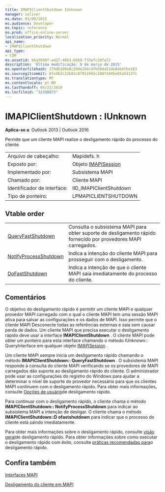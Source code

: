 ```yaml
---
title: IMAPIClientShutdown IUnknown
manager: soliver
ms.date: 03/09/2015
ms.audience: Developer
ms.topic: reference
ms.prod: office-online-server
localization_priority: Normal
api_name:
- IMAPIClientShutdown
api_type:
- COM
ms.assetid: b6a5096f-ad27-48b3-b569-f33efc20fa72
description: 'Última modificação: 9 de março de 2015'
ms.openlocfilehash: 279d6109e8c29de204c4fb58da51de84b4fbe183
ms.sourcegitcommit: 8fe462c32b91c87911942c188f3445e85a54137c
ms.translationtype: MT
ms.contentlocale: pt-BR
ms.lasthandoff: 04/23/2019
ms.locfileid: "32350873"
---
```

# <a name="imapiclientshutdown--iunknown"></a>IMAPIClientShutdown : IUnknown

  
  
**Aplica-se a**: Outlook 2013 | Outlook 2016 
  
Permite que um cliente MAPI realize o desligamento rápido do processo do cliente. 
  
|||
|:-----|:-----|
|Arquivo de cabeçalho:  <br/> |Mapidefs. h  <br/> |
|Exposto por:  <br/> |Objeto [IMAPISession](imapisessioniunknown.md)  <br/> |
|Implementado por:  <br/> |Subsistema MAPI  <br/> |
|Chamado por:  <br/> |Cliente MAPI  <br/> |
|Identificador de interface:  <br/> |IID_IMAPIClientShutdown  <br/> |
|Tipo de ponteiro:  <br/> |LPMAPICLIENTSHUTDOWN  <br/> |
   
## <a name="vtable-order"></a>Vtable order

|||
|:-----|:-----|
|[QueryFastShutdown](imapiclientshutdown-queryfastshutdown.md) <br/> |Consulta o subsistema MAPI para obter suporte de desligamento rápido fornecido por provedores MAPI carregados.  <br/> |
|[NotifyProcessShutdown](imapiclientshutdown-notifyprocessshutdown.md) <br/> |Indica a intenção do cliente MAPI para prosseguir com o desligamento.  <br/> |
|[DoFastShutdown](imapiclientshutdown-dofastshutdown.md) <br/> |Indica a intenção de que o cliente MAPI saia imediatamente do processo do cliente.  <br/> |
   
## <a name="remarks"></a>Comentários

O objetivo do desligamento rápido é permitir um cliente MAPI e qualquer provedor MAPI carregado com o qual o cliente MAPI tem uma sessão MAPI ativa para salvar as configurações e os dados de MAPI. Isso permite que o cliente MAPI Desconecte todas as referências externas e saia sem causar perda de dados. Um cliente MAPI que precisa executar o desligamento rápido deve usar a interface **IMAPIClientShutdown** . O cliente MAPI pode obter um ponteiro para esta interface chamando o método IUnknown:: QueryInterface em qualquer objeto [IMAPISession](imapisessioniunknown.md) . 
  
Um cliente MAPI sempre inicia um desligamento rápido chamando o método **IMAPIClientShutdown:: QueryFastShutdown** . O subsistema MAPI responde à consulta do cliente MAPI verificando se os provedores de MAPI carregados dão suporte ao desligamento rápido do cliente. O administrador pode usar as configurações do registro do Windows para ajudar a determinar o nível de suporte do provedor necessário para que os clientes MAPI continuem com o desligamento rápido. Para obter mais informações, consulte [Opções de usuário](fast-shutdown-user-options.md)de desligamento rápido.
  
Para continuar com o desligamento rápido, o cliente chama o método **IMAPIClientShutdown:: NotifyProcessShutdown** para indicar ao subsistema MAPI a intenção de desligar. O cliente chama o método **IMAPIClientShutdown::D ofastshutdown** para indicar que o processo do cliente está saindo imediatamente. 
  
Para obter mais informações sobre o desligamento rápido, consulte [visão geral](fast-shutdown-overview.md)de desligamento rápido. Para obter informações sobre como executar o desligamento rápido com êxito, consulte [práticas recomendadas para](best-practices-for-fast-shutdown.md)o desligamento rápido.
  
## <a name="see-also"></a>Confira também



[Interfaces MAPI](mapi-interfaces.md)
  
[Desligamento do cliente em MAPI](client-shutdown-in-mapi.md)

